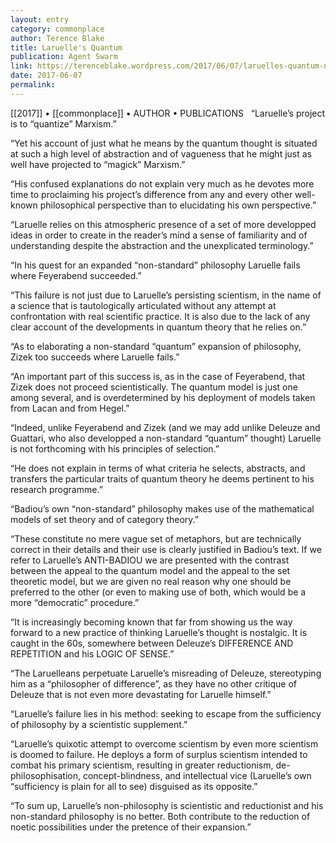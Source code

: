 ```yaml
---
layout: entry
category: commonplace
author: Terence Blake
title: Laruelle's Quantum
publication: Agent Swarm
link: https://terenceblake.wordpress.com/2017/06/07/laruelles-quantum-nostalgic-obscurity-and-the-manipulation-of-stereotypes/
date: 2017-06-07
permalink: 
---
```


[[2017]] • [[commonplace]] • AUTHOR • PUBLICATIONS 
 
“Laruelle’s project is to “quantize” Marxism.”

“Yet his account of just what he means by the quantum thought is situated at such a high level of abstraction and of vagueness that he might just as well have projected to “magick” Marxism.”

“His confused explanations do not explain very much as he devotes more time to proclaiming his project’s difference from any and every other well-known philosophical perspective than to elucidating his own perspective.”

“Laruelle relies on this atmospheric presence of a set of more developped ideas in order to create in the reader’s mind a sense of familiarity and of understanding despite the abstraction and the unexplicated terminology.”

“In his quest for an expanded “non-standard” philosophy Laruelle fails where Feyerabend succeeded.”

“This failure is not just due to Laruelle’s persisting scientism, in the name of a science that is tautologically articulated without any attempt at confrontation with real scientific practice. It is also due to the lack of any clear account of the developments in quantum theory that he relies on.”

“As to elaborating a non-standard “quantum” expansion of philosophy, Zizek too succeeds where Laruelle fails.”

“An important part of this success is, as in the case of Feyerabend, that Zizek does not proceed scientistically. The quantum model is just one among several, and is overdetermined by his deployment of models taken from Lacan and from Hegel.”

“Indeed, unlike Feyerabend and Zizek (and we may add unlike Deleuze and Guattari, who also developped a non-standard “quantum” thought) Laruelle is not forthcoming with his principles of selection.”

“He does not explain in terms of what criteria he selects, abstracts, and transfers the particular traits of quantum theory he deems pertinent to his research programme.”

“Badiou’s own “non-standard” philosophy makes use of the mathematical models of set theory and of category theory.”

“These constitute no mere vague set of metaphors, but are technically correct in their details and their use is clearly justified in Badiou’s text. If we refer to Laruelle’s ANTI-BADIOU we are presented with the contrast between the appeal to the quantum model and the appeal to the set theoretic model, but we are given no real reason why one should be preferred to the other (or even to making use of both, which would be a more “democratic” procedure.”

“It is increasingly becoming known that far from showing us the way forward to a new practice of thinking Laruelle’s thought is nostalgic. It is caught in the 60s, somewhere between Deleuze’s DIFFERENCE AND REPETITION and his LOGIC OF SENSE.”

“The Laruelleans perpetuate Laruelle’s misreading of Deleuze, stereotyping him as a “philosopher of difference”, as they have no other critique of Deleuze that is not even more devastating for Laruelle himself.”

“Laruelle’s failure lies in his method: seeking to escape from the sufficiency of philosophy by a scientistic supplement.”

“Laruelle’s quixotic attempt to overcome scientism by even more scientism is doomed to failure. He deploys a form of surplus scientism intended to combat his primary scientism, resulting in greater reductionism, de-philosophisation, concept-blindness, and intellectual vice (Laruelle’s own “sufficiency is plain for all to see) disguised as its opposite.”

“To sum up, Laruelle’s non-philosophy is scientistic and reductionist and his non-standard philosophy is no better. Both contribute to the reduction of noetic possibilities under the pretence of their expansion.”


